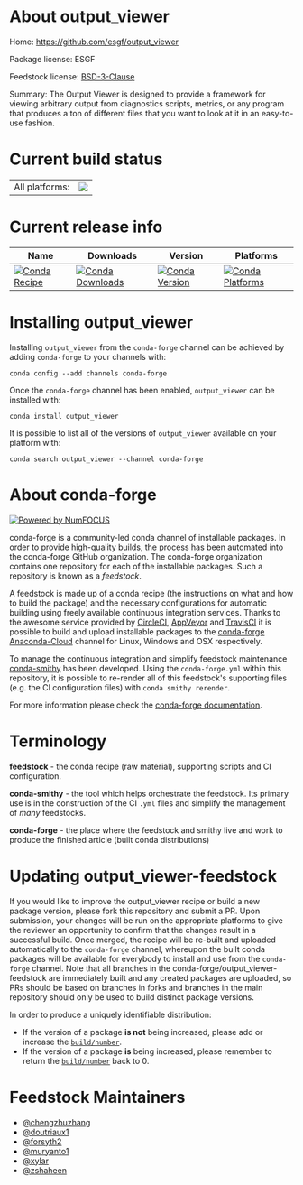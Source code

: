 About output_viewer
===================

Home: https://github.com/esgf/output_viewer

Package license: ESGF

Feedstock license: [BSD-3-Clause](https://github.com/conda-forge/output_viewer-feedstock/blob/master/LICENSE.txt)

Summary: The Output Viewer is designed to provide a framework for viewing arbitrary
output from diagnostics scripts, metrics, or any program that produces a
ton of different files that you want to look at it in an easy-to-use
fashion.


Current build status
====================


<table><tr><td>All platforms:</td>
    <td>
      <a href="https://dev.azure.com/conda-forge/feedstock-builds/_build/latest?definitionId=3173&branchName=master">
        <img src="https://dev.azure.com/conda-forge/feedstock-builds/_apis/build/status/output_viewer-feedstock?branchName=master">
      </a>
    </td>
  </tr>
</table>

Current release info
====================

| Name | Downloads | Version | Platforms |
| --- | --- | --- | --- |
| [![Conda Recipe](https://img.shields.io/badge/recipe-output_viewer-green.svg)](https://anaconda.org/conda-forge/output_viewer) | [![Conda Downloads](https://img.shields.io/conda/dn/conda-forge/output_viewer.svg)](https://anaconda.org/conda-forge/output_viewer) | [![Conda Version](https://img.shields.io/conda/vn/conda-forge/output_viewer.svg)](https://anaconda.org/conda-forge/output_viewer) | [![Conda Platforms](https://img.shields.io/conda/pn/conda-forge/output_viewer.svg)](https://anaconda.org/conda-forge/output_viewer) |

Installing output_viewer
========================

Installing `output_viewer` from the `conda-forge` channel can be achieved by adding `conda-forge` to your channels with:

```
conda config --add channels conda-forge
```

Once the `conda-forge` channel has been enabled, `output_viewer` can be installed with:

```
conda install output_viewer
```

It is possible to list all of the versions of `output_viewer` available on your platform with:

```
conda search output_viewer --channel conda-forge
```


About conda-forge
=================

[![Powered by NumFOCUS](https://img.shields.io/badge/powered%20by-NumFOCUS-orange.svg?style=flat&colorA=E1523D&colorB=007D8A)](http://numfocus.org)

conda-forge is a community-led conda channel of installable packages.
In order to provide high-quality builds, the process has been automated into the
conda-forge GitHub organization. The conda-forge organization contains one repository
for each of the installable packages. Such a repository is known as a *feedstock*.

A feedstock is made up of a conda recipe (the instructions on what and how to build
the package) and the necessary configurations for automatic building using freely
available continuous integration services. Thanks to the awesome service provided by
[CircleCI](https://circleci.com/), [AppVeyor](https://www.appveyor.com/)
and [TravisCI](https://travis-ci.com/) it is possible to build and upload installable
packages to the [conda-forge](https://anaconda.org/conda-forge)
[Anaconda-Cloud](https://anaconda.org/) channel for Linux, Windows and OSX respectively.

To manage the continuous integration and simplify feedstock maintenance
[conda-smithy](https://github.com/conda-forge/conda-smithy) has been developed.
Using the ``conda-forge.yml`` within this repository, it is possible to re-render all of
this feedstock's supporting files (e.g. the CI configuration files) with ``conda smithy rerender``.

For more information please check the [conda-forge documentation](https://conda-forge.org/docs/).

Terminology
===========

**feedstock** - the conda recipe (raw material), supporting scripts and CI configuration.

**conda-smithy** - the tool which helps orchestrate the feedstock.
                   Its primary use is in the construction of the CI ``.yml`` files
                   and simplify the management of *many* feedstocks.

**conda-forge** - the place where the feedstock and smithy live and work to
                  produce the finished article (built conda distributions)


Updating output_viewer-feedstock
================================

If you would like to improve the output_viewer recipe or build a new
package version, please fork this repository and submit a PR. Upon submission,
your changes will be run on the appropriate platforms to give the reviewer an
opportunity to confirm that the changes result in a successful build. Once
merged, the recipe will be re-built and uploaded automatically to the
`conda-forge` channel, whereupon the built conda packages will be available for
everybody to install and use from the `conda-forge` channel.
Note that all branches in the conda-forge/output_viewer-feedstock are
immediately built and any created packages are uploaded, so PRs should be based
on branches in forks and branches in the main repository should only be used to
build distinct package versions.

In order to produce a uniquely identifiable distribution:
 * If the version of a package **is not** being increased, please add or increase
   the [``build/number``](https://conda.io/docs/user-guide/tasks/build-packages/define-metadata.html#build-number-and-string).
 * If the version of a package **is** being increased, please remember to return
   the [``build/number``](https://conda.io/docs/user-guide/tasks/build-packages/define-metadata.html#build-number-and-string)
   back to 0.

Feedstock Maintainers
=====================

* [@chengzhuzhang](https://github.com/chengzhuzhang/)
* [@doutriaux1](https://github.com/doutriaux1/)
* [@forsyth2](https://github.com/forsyth2/)
* [@muryanto1](https://github.com/muryanto1/)
* [@xylar](https://github.com/xylar/)
* [@zshaheen](https://github.com/zshaheen/)

